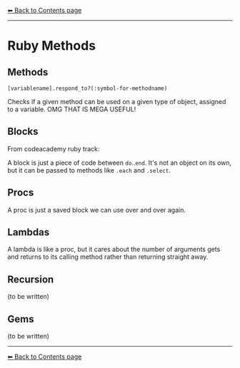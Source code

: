 [⬅︎ Back to Contents page](https://github.com/oscar-barlow/coding-notes#coding-notes)

---
# Ruby Methods

## Methods
`[variablename].respond_to?(:symbol-for-methodname)`

Checks if a given method can be used on a given type of object, assigned to a variable. OMG THAT IS MEGA USEFUL!

## Blocks
From codeacademy ruby track:

A block is just a piece of code between `do`..`end`. It's not an object on its own, but it can be passed to methods like `.each` and `.select`.

## Procs
A proc is just a saved block we can use over and over again.

## Lambdas
A lambda is like a proc, but it cares about the number of arguments gets and returns to its calling method rather than returning straight away.


## Recursion
(to be written)

## Gems
(to be written)

---
[⬅︎ Back to Contents page](https://github.com/oscar-barlow/coding-notes#coding-notes)
